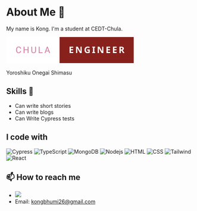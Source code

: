 # About Me 🥑
My name is Kong. I'm a student at CEDT-Chula. 

[![forthebadge](https://github.com/CEDT-Chula/For-The-Cedt-Badge/blob/main/badges/chula-engineer.svg)](https://github.com/CEDT-Chula/For-The-Cedt-Badge/tree/main/badges)

Yoroshiku Onegai Shimasu

## Skills 💪
- Can write short stories
- Can write blogs
- Can Write Cypress tests

## I code with
<p>
  <img alt="Cypress" src="https://img.shields.io/badge/-cypress-%23E5E5E5?style=flat-square&logo=cypress&logoColor=white" />
  <img alt="TypeScript" src="https://img.shields.io/badge/-TypeScript-007ACC?style=flat-square&logo=typescript&logoColor=white" />
  <img alt="MongoDB" src="https://img.shields.io/badge/-MongoDB-13aa52?style=flat-square&logo=mongodb&logoColor=white" />
  <img alt="Nodejs" src="https://img.shields.io/badge/-Nodejs-43853d?style=flat-square&logo=Node.js&logoColor=white" />
  <img alt="HTML" src="https://img.shields.io/badge/HTML-239120?style=flat-square&logo=html5&logoColor=white"/>
  <img alt="CSS" src="https://img.shields.io/badge/CSS-239120?style=flat-square&logo=css3&logoColor=white"/>
  <img alt="Tailwind" src="https://img.shields.io/badge/Tailwind_CSS-38B2AC?style=flat-square&logo=tailwind-css&logoColor=white" />
  <img alt="React" src="https://img.shields.io/badge/-React-45b8d8?style=flat-square&logo=react&logoColor=white" />
</p>

## 📫 How to reach me

- <a href="https://linkedin.com/in/kongbhumi-subhudhayodhin-938398288"><img src="https://img.shields.io/badge/linkedin-%230077B5.svg?style=flat-square&logo=linkedin&logoColor=white"></a>
- Email: kongbhumi26@gmail.com
